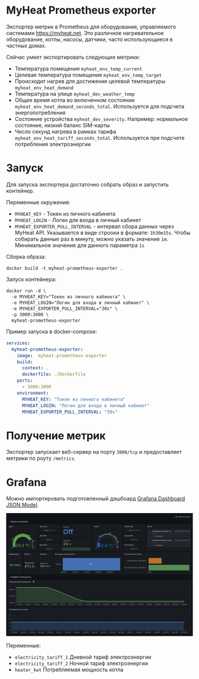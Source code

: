 # MyHeat Prometheus exporter
Экспортер метрик в Prometheus для оборудования, управляемого системами https://myheat.net.
Это различное нагревательное оборудование, котлы, насосы, датчики, часто использующиеся в частных домах.

Сейчас умеет экспортировать следующие метрики:
- Температура помещения `myheat_env_temp_current`
- Целевая температура помещения `myheat_env_temp_target`
- Происходит нагрев для достижения целевой температуры `myheat_env_heat_demand`
- Температура на улице `myheat_dev_weather_temp`
- Общее время котла во включенном состоянии `myheat_env_heat_demand_seconds_total`. Используется для подсчета энергопотребления
- Состояние устройства `myheat_dev_severity`. Например: нормальное состояние, низкий баланс SIM-карты
- Число секунд нагрева в рамках тарифа `myheat_env_heat_tariff_seconds_total`. Используется при подсчете потребления электроэнергии

# Запуск
Для запуска экспортера достаточно собрать образ и запустить контейнер.

Переменные окружения:
- `MYHEAT_KEY` - Токен из личного кабинета
- `MYHEAT_LOGIN` - Логин для входа в личный кабинет
- `MYHEAT_EXPORTER_PULL_INTERVAL` - интервал сбора данных через MyHeat API. Указывается в виде строоки в формате: `1h30m15s`. Чтобы собирать данные раз в минуту, можно указать значение `1m`. Минимальное значение для данного параметра `1s`

Сборка образа:
```shell
docker build -t myheat-prometheus-exporter .
```

Запуск контейнера:
```shell
docker run -d \
  -e MYHEAT_KEY="Токен из личного кабинета" \
  -e MYHEAT_LOGIN="Логин для входа в личный кабинет" \
  -e MYHEAT_EXPORTER_PULL_INTERVAL="30s" \
  -p 3000:3000 \
  myheat-prometheus-exporter
```

Пример запуска в docker-compose:
```yaml
services:
  myheat-prometheus-exporter:
    image:  myheat-prometheus-exporter
    build:
      context: .
      dockerfile: ./Dockerfile
    ports:
      - 3000:3000
    environment:
      MYHEAT_KEY: "Токен из личного кабинета"
      MYHEAT_LOGIN: "Логин для входа в личный кабинет"
      MYHEAT_EXPORTER_PULL_INTERVAL: "30s"
```

# Получение метрик
Экспортер запускает веб-сервер на порту `3000/tcp` и предоставляет метрики по роуту `/metrics`.

# Grafana
Можно импортировать подготовленный дэшбоард [Grafana Dashboard JSON Model](./grafana-dashboard.json).

![alt Grafana Dashboard](./docs/grafana.png)

Переменные:
- `electricity_tariff_1` Дневной тариф электроэнергии
- `electricity_tariff_2` Ночной тариф электроэнергии
- `heater_kwt` Потребляемая мощность котла